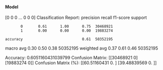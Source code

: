#### Model
[0 0 0 ... 0 0 0]
Classification Report:
              precision    recall  f1-score   support

           0       0.61      1.00      0.75  30468921
           1       0.00      0.00      0.00  19883274

    accuracy                           0.61  50352195
   macro avg       0.30      0.50      0.38  50352195
weighted avg       0.37      0.61      0.46  50352195

Accuracy: 0.6051160431039799
Confusion Matrix:
[[30468921        0]
 [19883274        0]]
Confusion Matrix (%):
[[60.51160431  0.        ]
 [39.48839569  0.        ]]
